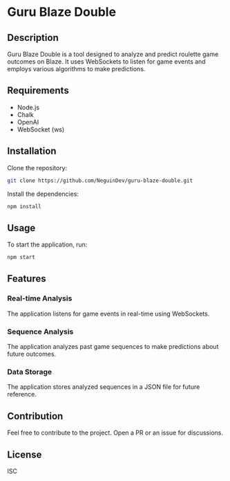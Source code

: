 # Guru Blaze Double

## Description

Guru Blaze Double is a tool designed to analyze and predict roulette game outcomes on Blaze. It uses WebSockets to listen for game events and employs various algorithms to make predictions.

## Requirements

- Node.js
- Chalk
- OpenAI
- WebSocket (ws)

## Installation

Clone the repository:

```bash
git clone https://github.com/NeguinDev/guru-blaze-double.git
```

Install the dependencies:

```bash
npm install
```

## Usage

To start the application, run:

```bash
npm start
```

## Features

### Real-time Analysis

The application listens for game events in real-time using WebSockets.

### Sequence Analysis

The application analyzes past game sequences to make predictions about future outcomes.

### Data Storage

The application stores analyzed sequences in a JSON file for future reference.

## Contribution

Feel free to contribute to the project. Open a PR or an issue for discussions.

## License

ISC
